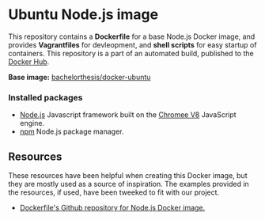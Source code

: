 # Ubuntu Node.js image

This repository contains a **Dockerfile** for a base Node.js Docker image, and provides **Vagrantfiles** for devleopment, and **shell scripts** for easy startup of containers. This repository is a part of an automated build, published to the [Docker Hub][docker_hub_repository].

**Base image:** [bachelorthesis/docker-ubuntu][docker_hub_base_image]

[docker_hub_repository]: https://registry.hub.docker.com/u/bachelorthesis/docker-nodejs/
[docker_hub_base_image]: https://registry.hub.docker.com/u/bachelorthesis/docker-ubuntu/

### Installed packages

* [Node.js][nodejs] Javascript framework built on the [Chromee V8][chrome_v8] JavaScript engine.
* [npm][npm] Node.js package manager.

[nodejs]: https://nodejs.org/
[chrome_v8]: https://developers.google.com/v8/
[npm]: https://www.npmjs.com/

## Resources

These resources have been helpful when creating this Docker image, but they are mostly used as a source of inspiration. The examples provided in the resources, if used, have been tweeked to fit with our project.

* [Dockerfile's Github repository for Node.js Docker image.][github_repository_dockerfile_nodejs]

[github_repository_dockerfile_nodejs]: https://github.com/dockerfile/nodejs